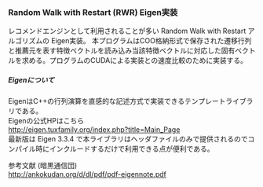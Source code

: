 ### Random Walk with Restart (RWR) Eigen実装  
レコメンドエンジンとして利用されることが多い Random Walk with Restart アルゴリズムの Eigen実装。
本プログラムはCOO格納形式で保存された遷移行列と推薦元を表す特徴ベクトルを読み込み当該特徴ベクトルに対応した固有ベクトルを求める。プログラムのCUDAによる実装との速度比較のために実装する。  

##### Eigenについて
EigenはC++の行列演算を直感的な記述方式で実装できるテンプレートライブラリである。  
Eigenの公式HPはこちら  
http://eigen.tuxfamily.org/index.php?title=Main_Page  
最新版は Eigen 3.3.4 で本ライブラリはヘッダファイルのみで提供されるのでコンパイル時にインクルードするだけで利用できる点が便利である。    

参考文献  (暗黒通信団)  
http://ankokudan.org/d/dl/pdf/pdf-eigennote.pdf  

